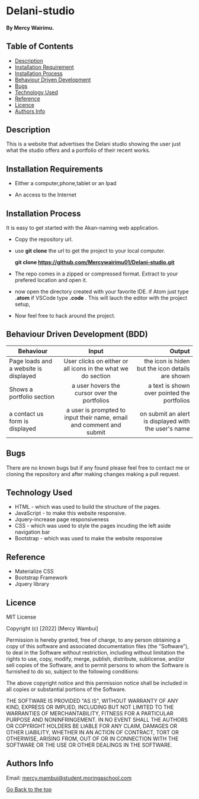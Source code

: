 # Delani-studio

#### By Mercy Wairimu.

## Table of Contents

+ [Description](#description)
+ [Installation Requirement](#Installation-Requirement )
+ [Installation Process](#installation-Process)
+ [Behaviour Driven Development](#BDD)
+ [Bugs](#bugs)
+ [Technology Used](#technology-used)
+ [Reference](#reference)
+ [Licence](#licence)
+ [Authors Info](#author-Info)

## Description
This is a website that advertises the Delani studio showing the user just what the studio offers and a portfolio of their recent works.



## Installation Requirements

* Either a computer,phone,tablet or an Ipad

* An access to the Internet

## Installation Process
It is easy to get started with the Akan-naming web application.
* Copy the repository url.
* use **git clone** the url to get the project to your local computer.


     **git clone https://github.com/Mercywairimu01/Delani-studio.git**
*   The repo comes in a zipped or compressed format. Extract to your prefered location and open it.

* now open the directory created with your favorite IDE. if Atom just type **.atom** if VSCode type **.code** . This will lauch the editor with the project setup, 

* Now feel free to hack around the project.



## Behaviour Driven Development (BDD)
|Behaviour 	           |    Input 	                 |       Output          |
|----------------------|:---------------------------:|----------------------:|       
|Page loads and  a website is displayed|User clicks on either or all icons in the what we do section|the icon is hiden but the icon details are shown   |                       
|Shows a portfolio section|a user hovers the cursor over the portfolios|a text is shown over pointed the portfolios|
|a contact us form is displayed|a user is prompted to input their name, email and comment and submit|on submit an alert is displayed with the user's name |

## Bugs
There are no known  bugs but if any found please feel free to contact me or cloning the repository and after making changes making a pull request.


## Technology Used
* HTML - which was used to build the structure of the pages.
* JavaScript - to make this website responsive.
* Jquery-increase page responsiveness
* CSS - which was used to style the pages incuding the left aside navigation bar
* Bootstrap - which was used to make the website responsive
## Reference
* Materialize CSS
* Bootstrap Framework
* Jquery library



## Licence

MIT License

Copyright (c) [2022] [Mercy Wambui]

Permission is hereby granted, free of charge, to any person obtaining a copy
of this software and associated documentation files (the "Software"), to deal
in the Software without restriction, including without limitation the rights
to use, copy, modify, merge, publish, distribute, sublicense, and/or sell
copies of the Software, and to permit persons to whom the Software is
furnished to do so, subject to the following conditions:

The above copyright notice and this permission notice shall be included in all
copies or substantial portions of the Software.

THE SOFTWARE IS PROVIDED "AS IS", WITHOUT WARRANTY OF ANY KIND, EXPRESS OR
IMPLIED, INCLUDING BUT NOT LIMITED TO THE WARRANTIES OF MERCHANTABILITY,
FITNESS FOR A PARTICULAR PURPOSE AND NONINFRINGEMENT. IN NO EVENT SHALL THE
AUTHORS OR COPYRIGHT HOLDERS BE LIABLE FOR ANY CLAIM, DAMAGES OR OTHER
LIABILITY, WHETHER IN AN ACTION OF CONTRACT, TORT OR OTHERWISE, ARISING FROM,
OUT OF OR IN CONNECTION WITH THE SOFTWARE OR THE USE OR OTHER DEALINGS IN THE
SOFTWARE.



## Authors Info
Email: mercy.mambui@student.moringaschool.com

[Go Back to the top](#Delani-studio)